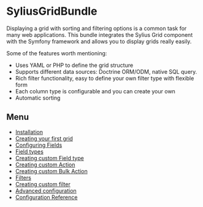 SyliusGridBundle
================

Displaying a grid with sorting and filtering options is a common task
for many web applications. This bundle integrates the Sylius Grid
component with the Symfony framework and allows you to display grids
really easily.

Some of the features worth mentioning:

-   Uses YAML or PHP to define the grid structure
-   Supports different data sources: Doctrine ORM/ODM, native SQL query.
-   Rich filter functionality, easy to define your own filter type with
    flexible form
-   Each column type is configurable and you can create your own
-   Automatic sorting

Menu
----

* [Installation](installation.md)
* [Creating your first grid](your_first_grid.md)
* [Configuring Fields](field_configuration.md)
* [Field types](field_types.md)
* [Creating custom Field type](custom_field_type.md)
* [Creating custom Action](custom_action.md)
* [Creating custom Bulk Action](custom_bulk_action.md)
* [Filters](filters.md)
* [Creating custom filter](custom_filter.md)
* [Advanced configuration](advanced_configuration.md)
* [Configuration Reference](configuration.md)

